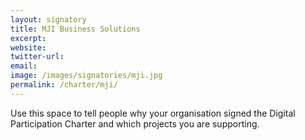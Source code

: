 ```yaml
---
layout: signatory
title: MJI Business Solutions
excerpt: 
website: 
twitter-url:
email: 
image: /images/signatories/mji.jpg
permalink: /charter/mji/
---
```


Use this space to tell people why your organisation signed the Digital Participation Charter and which projects you are supporting.
